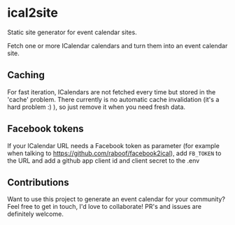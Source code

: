 # ical2site

Static site generator for event calendar sites.

Fetch one or more ICalendar calendars and turn them into an event calendar
site.

## Caching

For fast iteration, ICalendars are not fetched every time but stored in the
'cache' problem. There currently is no automatic cache invalidation (it's a
hard problem :) ), so just remove it when you need fresh data. 

## Facebook tokens

If your ICalendar URL needs a Facebook token as parameter (for example when
talking to https://github.com/raboof/facebook2ical),
add `FB_TOKEN` to the URL and add a github app client id and client secret
to the .env

## Contributions

Want to use this project to generate an event calendar for your community?
Feel free to get in touch, I'd love to collaborate! PR's and issues are
definitely welcome.
